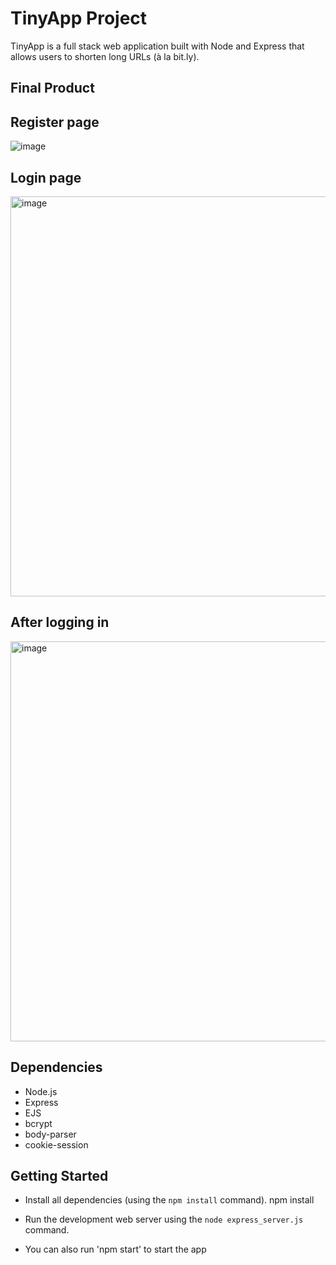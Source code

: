 # TinyApp Project


TinyApp is a full stack web application built with Node and Express that allows users to shorten long URLs (à la bit.ly).

## Final Product

## Register page
![image](https://user-images.githubusercontent.com/88729973/141409207-79494cbc-c9f7-4556-87ed-f03d04821a07.png)

## Login page
<img width="640" alt="image" src="https://user-images.githubusercontent.com/88729973/141409387-c3ef9161-19da-415a-a9d6-f096b68df10d.png">

## After logging in
<img width="640" alt="image" src="https://user-images.githubusercontent.com/88729973/141409406-871b209e-3b60-40f8-b7f5-cf48e1bcd92c.png">


## Dependencies

- Node.js
- Express
- EJS
- bcrypt
- body-parser
- cookie-session

## Getting Started

- Install all dependencies (using the `npm install` command).
         npm install

- Run the development web server using the `node express_server.js` command.
- You can also run 'npm start' to start the app





